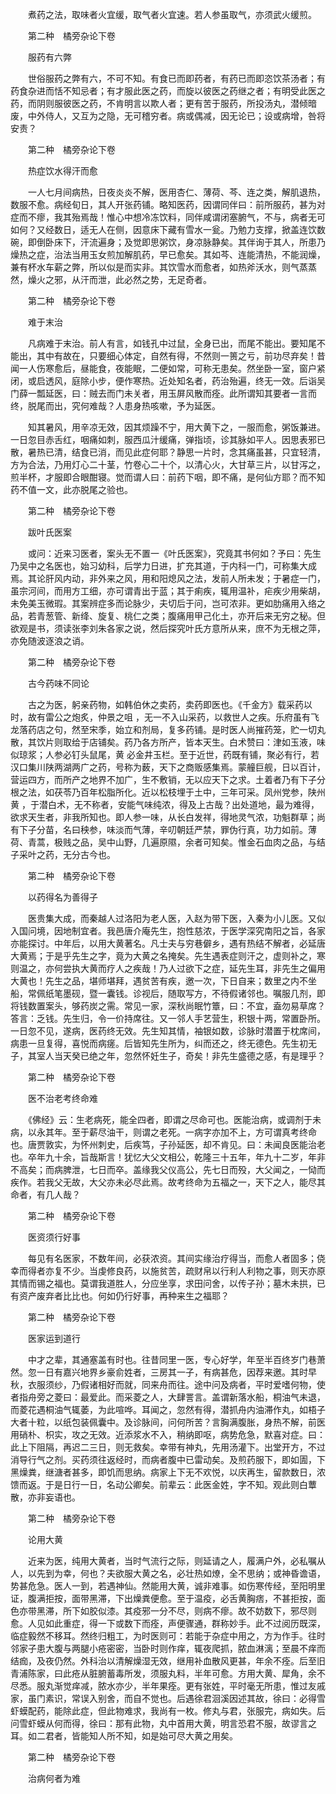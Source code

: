 <!-- { "loadSidebar": true } -->
　　煮药之法，取味者火宜缓，取气者火宜速。若人参虽取气，亦须武火缓煎。

　　第二种　橘旁杂论下卷

　　服药有六弊

　　世俗服药之弊有六，不可不知。有食已而即药者，有药已而即恣饮茶汤者；有药食杂进而恬不知忌者；有才服此医之药，而旋以彼医之药继之者；有明受此医之药，而阴则服彼医之药，不肯明言以欺人者；更有苦于服药，所投汤丸，潜倾暗废，中外侍人，又互为之隐，无可稽穷者。病或偶减，因无论已；设或病增，咎将安责？

　　第二种　橘旁杂论下卷

　　热症饮水得汗而愈

　　一人七月间病热，日夜炎炎不解，医用杏仁、薄荷、芩、连之类，解肌退热，数服不愈。病经旬日，其人开张药铺。略知医药，因谓同伴曰：前所服药，甚为对症而不瘳，我其殆焉哉！惟心中想冷冻饮料，同伴咸谓闭塞腑气，不与，病者无可如何？又经数日，适无人在侧，因意床下藏有雪水一瓮。乃勉力支撑，掀盖连饮数碗，即倒卧床下，汗流遍身；及觉即思粥饮，身凉脉静矣。其伴询于其人，所患乃燥热之症，治法当用玉女煎加解肌药，早已愈矣。其如芩、连能清热，不能润燥，兼有杯水车薪之弊，所以似是而实非。其饮雪水而愈者，如热斧沃水，则气蒸蒸然，燥火之邪，从汗而泄，此必然之势，无足奇者。

　　第二种　橘旁杂论下卷

　　难于末治

　　凡病难于末治。前人有言，如钱孔中过鼠，全身已出，而尾不能出。要知尾不能出，其中有故在，只要细心体定，自然有得，不然则一篑之亏，前功尽弃矣！昔闻一人伤寒愈后，昼能食，夜能眠，二便如常，可称无患矣。然坐卧一室，窗户紧闭，或启透风，庭除小步，便作寒热。近处知名者，药治殆遍，终无一效。后诣吴门薛一瓢延医，曰：贼去而门未关者，用玉屏风散而痊。此所谓知其要者一言而终，脱尾而出，究何难哉？人患身热咳嗽，予为延医。

　　知其暑风，用辛凉无效，因其烦躁不宁，用大黄下之，一服而愈，粥饭兼进。一日忽目赤舌红，咽痛如刺，服西瓜汁缓痛，弹指顷，诊其脉如平人。因思表邪已散，暑热已清，结食已消，而见此症何耶？静思一片时，念其痛虽甚，只宜轻清，方为合法，乃用灯心二十茎，竹卷心二十个，以清心火，大甘草三片，以甘泻之，煎半杯，才服即合眼酣寝。觉而谓人曰：前药下咽，即不痛，是何仙方耶？而不知药不值一文，此亦脱尾之验也。

　　第二种　橘旁杂论下卷

　　跋叶氏医案

　　或问：近来习医者，案头无不置一《叶氏医案》，究竟其书何如？予曰：先生乃吴中之名医也，始习幼科，后学力日进，扩充其道，于内科一门，可称集大成焉。其论肝风内动，非外来之风，用和阳熄风之法，发前人所未发；于暑症一门，虽宗河间，而用方工细，亦可谓青出于蓝；其于痢疾，辄用温补，疟疾少用柴胡，未免美玉微瑕。其案辨症多而论脉少，夫切后于问，岂可浓非。更如肋痛用入络之品，若青葱管、新绛、旋复、桃仁之类；腹痛用甲己化土，亦开后来无穷之秘。但欲观是书，须读张李刘朱各家之说，然后探究叶氏方意所从来，庶不为无根之萍，亦免随波逐浪之诮。

　　第二种　橘旁杂论下卷

　　古今药味不同论

　　古之为医，躬亲药物，如韩伯休之卖药，卖药即医也。《千金方》载采药以时，故有雷公之炮炙，仲景之咀 ，无一不入山采药，以救世人之疾。乐府虽有飞龙落药店之句，然至宋季，始立和剂局，复多药铺。是时医人尚摧药笼，贮一切丸散，其饮片则取给于店铺矣。药乃各方所产，皆本天生。白术赞曰：津如玉液，味似琼浆；人参必钉头鼠尾，黄 必金井玉栏。至于近世，药既有铺，聚必有行，若汉口集川陕两湖两广之药，号称为薮，天下之商贩感集焉。蒙艟巨舰，日以百计，营运四方，而所产之地界不加广，生不敷销，无以应天下之求。土着者乃有下子分根之法，如茯苓乃百年松脂所化。近以松枝埋于土中，三年可采。凤州党参，陕州黄 ，于潜白术，无不称者，安能气味纯浓，得及上古哉？出处道地，最为难得，欲求天生者，非我所知也。即人参一味，从长白发祥，得地灵气浓，功魁群草；尚有下子分苗，名曰秧参，味淡而气薄，辛叨朝廷严禁，罪伪行真，功力如前。薄荷、青蒿，极贱之品，吴中山野，几遍原隰，余者可知矣。惟金石血肉之品，与结子采叶之药，无分古今也。

　　第二种　橘旁杂论下卷

　　以药得名为善得子

　　医贵集大成，而秦越人过洛阳为老人医，入赵为带下医，入秦为小儿医。又似入国问境，因地制宜者。我邑唐介庵先生，抱性慈浓，于医学深究南阳之旨，各家亦能探讨。中年后，以用大黄著名。凡士夫与穷巷僻乡，遇有热结不解者，必延唐大黄焉；于是乎先生之字，竟为大黄之名掩矣。先生遇表症则汗之，虚则补之，寒则温之，亦何尝执大黄而疗人之疾哉！乃人过欲下之症，延先生耳，非先生之偏用大黄也！先生之品，堪师堪拜，遇贫苦有疾，邀一次，下日自来；数里之内不坐船，常佩纸笔墨砚，暨一囊钱。诊视后，随取写方，不待假诸邻也。嘱服几剂，即将钱数置案头，够药炭之需。常见一家，深秋尚眠竹簟，曰：不宜，盍勿易草席？答言：乏钱。先生归，令一价持席往。又一邻人手艺营生，积银十两，常置卧所。一日忽不见，遂病，医药终无效。先生知其情，袖银如数，诊脉时潜置于枕席间，病患一旦复得，喜悦而病瘥。后皆知先生所为，纠而还之，终无德色。先生初无子，其室人当天癸已绝之年，忽然怀妊生子，奇矣！非先生盛德之感，有是理乎？

　　第二种　橘旁杂论下卷

　　医不治老考终命难

　　《佛经》云：生老病死，能全四者，即谓之尽命可也。医能治病，或调剂于未病，以永其年。至于薪尽油干，则谓之老死。一病字亦加不上，方可谓真考终命也。唐贾敦实，为怀州刺史，后疾笃，子孙延医，却不肯见。曰：未闻良医能治老也。卒年九十余，旨哉斯言！犹忆大父文相公，乾隆三十五年，年九十二岁，年非不高矣；而病脾泄，七日而卒。盖缘我父仪高公，先七日而殁，大父闻之，一恸而疾作。若我父无故，大父亦未必尽此焉。故考终命为五福之一，天下之人，能尽其命者，有几人哉？

　　第二种　橘旁杂论下卷

　　医资须行好事

　　每见有名医家，不数年间，必获浓资。其间实缘治疗得当，而愈人者固多；侥幸而得者亦复不少。当虔修良药，以施贫苦，疏财帛以行利人利物之事，则天亦原其情而锡之福也。莫谓我道胜人，分应坐享，求田问舍，以传子孙；墓木未拱，已有资产废弃者比比也。何如仍行好事，再种来生之福耶？

　　第二种　橘旁杂论下卷

　　医家运到道行

　　中才之辈，其通塞盖有时也。往昔同里一医，专心好学，年至半百终岁门巷萧然。忽一日有嘉兴地界乡豪俞姓者，三房其一子，有病甚危，因荐来邀。其时早秋，衣服须纱，乃假诸相好而就，同来舟而往。途中问及病者，平时爱嗜何物，使者指舟旁之菱曰：最爱此。而采菱之人，大肆詈言。盖谓新落水船，桐油气未退，而菱花遇桐油气辄萎，为此喧哗。耳闻之，忽然有得，潜抓舟内油滞作丸，如梧子大者十粒，以纸包装佩囊中。及诊脉间，问何所苦？言胸满腹胀，身热不解，前医用硝朴、枳实，攻之无效。近添浆水不入，稍纳即呕，病势危急，默喜对症。曰：此上下阻隔，再迟二三日，则无救矣。幸带有神丸，先用汤灌下。出堂开方，不过消导行气之剂。买药须往返经时，而病者腹中已雷动矣。及煎药服下，即如圊，下黑燥粪，继溏者甚多，即饥而思纳。病家上下无不欢悦，以庆再生，留款数日，浓馈而返。于是日行一日，名动公卿矣。前辈云：此医金姓，字不知。观此则白蕈散，亦非妄语也。

　　第二种　橘旁杂论下卷

　　论用大黄

　　近来为医，纯用大黄者，当时气流行之际，则延请之人，履满户外，必私嘱从人，以先到为幸，何也？夫欲服大黄之名，必壮热如燎，全不思纳；或神昏谵语，势甚危急。医人一到，若遇神仙。然能用大黄，诚非难事。如伤寒传经，至阳明里证，腹满拒按，面带黑滞，下出燥粪便愈。至于温疫，必舌黄胸痞，不甚拒按，面色亦带黑滞，所下如胶似漆。其疫邪一分不尽，则病不瘳。故不妨数下，邪尽则愈。人见如此重症，得一下或数下而痊，声便骤通，群称妙手。此不过阅历既深，临症毅然不移耳。然终归粗工，为时医则可：若能于杂症中用之，方为作手。往时邻家子患大腹与两腿小疮密密，当卧时则作痒，辄夜爬抓，脓血淋漓；至晨不痒而结痂，及夜仍然。外科治以清解燥湿无效，继用补血散风更甚，年余不痊。后至旧青浦陈家，曰此疮从脏腑蓄毒所发，须服丸料，半年可愈。方用大黄、犀角，余不尽悉。服丸渐觉痒减，脓水亦少，半年果痊。更有张姓，平时毫无所患，惟过友戚家，虽门素识，常误入别舍，而自不觉也。后遇徐君洄溪因述其故，徐曰：必得雪虾蟆配药，能除此症，但此物难求，我尚有一枚。修丸与君，张服完，病如失。后问雪虾蟆从何而得，徐曰：那有此物，丸中首用大黄，明言恐君不服，故谬言之耳。如二君者，皆能知人所不知，如是始可尽大黄之用矣。

　　第二种　橘旁杂论下卷

　　治病何者为难

